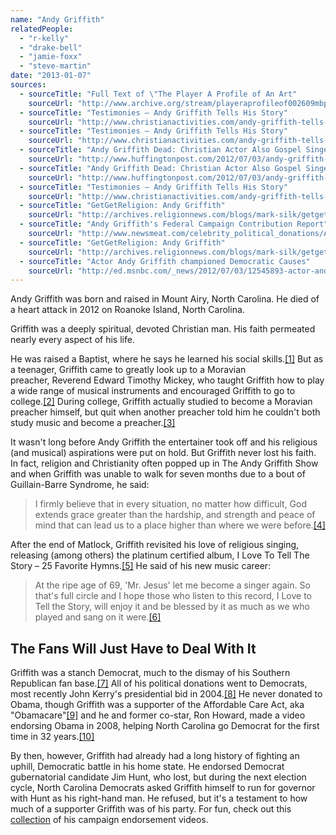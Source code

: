 ```yaml
---
name: "Andy Griffith"
relatedPeople:
  - "r-kelly"
  - "drake-bell"
  - "jamie-foxx"
  - "steve-martin"
date: "2013-01-07"
sources:
  - sourceTitle: "Full Text of \"The Player A Profile of An Art"
    sourceUrl: "http://www.archive.org/stream/playeraprofileof002609mbp/playeraprofileof002609mbp_djvu.txt"
  - sourceTitle: "Testimonies – Andy Griffith Tells His Story"
    sourceUrl: "http://www.christianactivities.com/andy-griffith-tells-his-story"
  - sourceTitle: "Testimonies – Andy Griffith Tells His Story"
    sourceUrl: "http://www.christianactivities.com/andy-griffith-tells-his-story"
  - sourceTitle: "Andy Griffith Dead: Christian Actor Also Gospel Singer"
    sourceUrl: "http://www.huffingtonpost.com/2012/07/03/andy-griffith-dead-christian_n_1646133.html"
  - sourceTitle: "Andy Griffith Dead: Christian Actor Also Gospel Singer"
    sourceUrl: "http://www.huffingtonpost.com/2012/07/03/andy-griffith-dead-christian_n_1646133.html"
  - sourceTitle: "Testimonies – Andy Griffith Tells His Story"
    sourceUrl: "http://www.christianactivities.com/andy-griffith-tells-his-story"
  - sourceTitle: "GetGetReligion: Andy Griffith"
    sourceUrl: "http://archives.religionnews.com/blogs/mark-silk/getgetreligion-andy-griffith"
  - sourceTitle: "Andy Griffith's Federal Campaign Contribution Report"
    sourceUrl: "http://www.newsmeat.com/celebrity_political_donations/Andy_Griffith.php"
  - sourceTitle: "GetGetReligion: Andy Griffith"
    sourceUrl: "http://archives.religionnews.com/blogs/mark-silk/getgetreligion-andy-griffith"
  - sourceTitle: "Actor Andy Griffith championed Democratic Causes"
    sourceUrl: "http://ed.msnbc.com/_news/2012/07/03/12545893-actor-andy-griffith-championed-democratic-causes?lite"
---
```


Andy Griffith was born and raised in Mount Airy, North Carolina. He died of a heart attack in 2012 on Roanoke Island, North Carolina.

Griffith was a deeply spiritual, devoted Christian man. His faith permeated nearly every aspect of his life.

He was raised a Baptist, where he says he learned his social skills.<a class="source-citation" href="http://www.archive.org/stream/playeraprofileof002609mbp/playeraprofileof002609mbp_djvu.txt" title="Full Text of &quot;The Player A Profile of An Art">[1]</a> But as a teenager, Griffith came to greatly look up to a Moravian preacher, Reverend Edward Timothy Mickey, who taught Griffith how to play a wide range of musical instruments and encouraged Griffith to go to college.<a class="source-citation" href="http://www.christianactivities.com/andy-griffith-tells-his-story" title="Testimonies – Andy Griffith Tells His Story">[2]</a> During college, Griffith actually studied to become a Moravian preacher himself, but quit when another preacher told him he couldn't both study music and become a preacher.<a class="source-citation" href="http://www.christianactivities.com/andy-griffith-tells-his-story" title="Testimonies – Andy Griffith Tells His Story">[3]</a>

It wasn't long before Andy Griffith the entertainer took off and his religious (and musical) aspirations were put on hold. But Griffith never lost his faith. In fact, religion and Christianity often popped up in The Andy Griffith Show and when Griffith was unable to walk for seven months due to a bout of Guillain-Barre Syndrome, he said:

>I firmly believe that in every situation, no matter how difficult, God extends grace greater than the hardship, and strength and peace of mind that can lead us to a place higher than where we were before.<a class="source-citation" href="http://www.huffingtonpost.com/2012/07/03/andy-griffith-dead-christian_n_1646133.html" title="Andy Griffith Dead: Christian Actor Also Gospel Singer">[4]</a>

After the end of Matlock, Griffith revisited his love of religious singing, releasing (among others) the platinum certified album, I Love To Tell The Story – 25 Favorite Hymns.<a class="source-citation" href="http://www.huffingtonpost.com/2012/07/03/andy-griffith-dead-christian_n_1646133.html" title="Andy Griffith Dead: Christian Actor Also Gospel Singer">[5]</a> He said of his new music career:

>At the ripe age of 69, 'Mr. Jesus' let me become a singer again. So that's full circle and I hope those who listen to this record, I Love to Tell the Story, will enjoy it and be blessed by it as much as we who played and sang on it were.<a class="source-citation" href="http://www.christianactivities.com/andy-griffith-tells-his-story" title="Testimonies – Andy Griffith Tells His Story">[6]</a>

## 

## The Fans Will Just Have to Deal With It

Griffith was a stanch Democrat, much to the dismay of his Southern Republican fan base.<a class="source-citation" href="http://archives.religionnews.com/blogs/mark-silk/getgetreligion-andy-griffith" title="GetGetReligion: Andy Griffith">[7]</a> All of his political donations went to Democrats, most recently John Kerry's presidential bid in 2004.<a class="source-citation" href="http://www.newsmeat.com/celebrity_political_donations/Andy_Griffith.php" title="Andy Griffith&apos;s Federal Campaign Contribution Report">[8]</a> He never donated to Obama, though Griffith was a supporter of the Affordable Care Act, aka "Obamacare"<a class="source-citation" href="http://archives.religionnews.com/blogs/mark-silk/getgetreligion-andy-griffith" title="GetGetReligion: Andy Griffith">[9]</a> and he and former co-star, Ron Howard, made a video endorsing Obama in 2008, helping North Carolina go Democrat for the first time in 32 years.<a class="source-citation" href="http://ed.msnbc.com/_news/2012/07/03/12545893-actor-andy-griffith-championed-democratic-causes?lite" title="Actor Andy Griffith championed Democratic Causes">[10]</a>

By then, however, Griffith had already had a long history of fighting an uphill, Democratic battle in his home state. He endorsed Democrat gubernatorial candidate Jim Hunt, who lost, but during the next election cycle, North Carolina Democrats asked Griffith himself to run for governor with Hunt as his right-hand man. He refused, but it's a testament to how much of a supporter Griffith was of his party. For fun, check out this [collection](http://articles.latimes.com/2012/jul/03/news/la-pn-the-democratic-politics-of-the-late-andy-griffith-20120703) of his campaign endorsement videos.